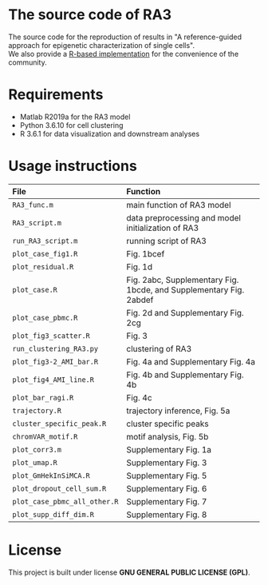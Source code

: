 # The source code of RA3
The source code for the reproduction of results in "A reference-guided approach for epigenetic characterization of single cells". <br/>
We also provide a [R-based implementation](https://github.com/cuhklinlab/RA3) for the convenience of the community.

# Requirements
- Matlab R2019a for the RA3 model
- Python 3.6.10 for cell clustering
- R 3.6.1 for data visualization and downstream analyses

# Usage instructions
|File|Function|
|:-|:-|
|`RA3_func.m`|main function of RA3 model| 
|`RA3_script.m`|data preprocessing and model initialization of RA3|
|`run_RA3_script.m`|running script of RA3|
|`plot_case_fig1.R`|Fig. 1bcef|
|`plot_residual.R`|Fig. 1d|
|`plot_case.R`|Fig. 2abc, Supplementary Fig. 1bcde, and Supplementary Fig. 2abdef|
|`plot_case_pbmc.R`|Fig. 2d and Supplementary Fig. 2cg|
|`plot_fig3_scatter.R`|Fig. 3|
|`run_clustering_RA3.py`|clustering of RA3|
|`plot_fig3-2_AMI_bar.R`|Fig. 4a and Supplementary Fig. 4a|
|`plot_fig4_AMI_line.R`|Fig. 4b and Supplementary Fig. 4b|
|`plot_bar_ragi.R`|Fig. 4c|
|`trajectory.R`|trajectory inference, Fig. 5a|
|`cluster_specific_peak.R`|cluster specific peaks|
|`chromVAR_motif.R`|motif analysis, Fig. 5b|
|`plot_corr3.m`|Supplementary Fig. 1a|
|`plot_umap.R`|Supplementary Fig. 3|
|`plot_GmHekInSiMCA.R`|Supplementary Fig. 5|
|`plot_dropout_cell_sum.R`|Supplementary Fig. 6|
|`plot_case_pbmc_all_other.R`|Supplementary Fig. 7|
|`plot_supp_diff_dim.R`|Supplementary Fig. 8|

# License
This project is built under license **GNU GENERAL PUBLIC LICENSE (GPL)**.
